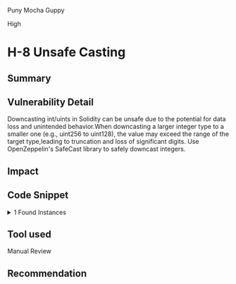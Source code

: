 Puny Mocha Guppy

High

# H-8 Unsafe Casting

## Summary

## Vulnerability Detail

Downcasting int/uints in Solidity can be unsafe due to the potential for data loss and unintended behavior.When downcasting a larger integer type to a smaller one (e.g., uint256 to uint128), the value may exceed the range of the target type,leading to truncation and loss of significant digits. Use OpenZeppelin's SafeCast library to safely downcast integers.

## Impact

## Code Snippet

<details><summary>1 Found Instances</summary>


- Found in src/InfernalRiftAbove.sol [Line: 288](https://github.com/sherlock-audit/2024-08-flayer/blob/main/moongate/src/InfernalRiftAbove.sol#L288)

	```solidity
	            royaltyBps_ = uint96(_royaltyAmount);
	```

</details>


## Tool used

Manual Review

## Recommendation